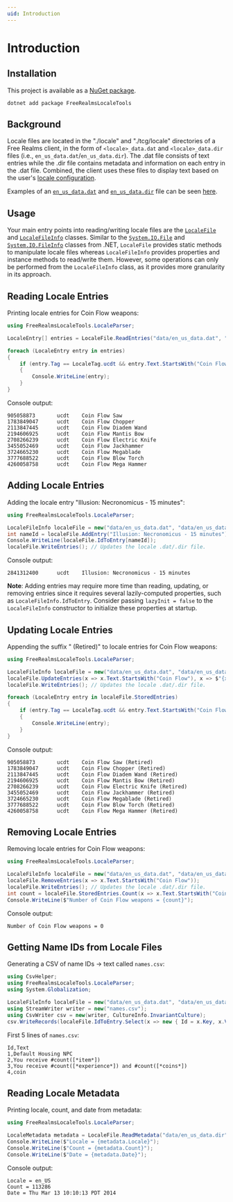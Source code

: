 ```yaml
---
uid: Introduction
---
```


<div class="article">

# Introduction

## Installation

This project is available as a [NuGet package](https://www.nuget.org/packages/FreeRealmsLocaleTools).

```
dotnet add package FreeRealmsLocaleTools
```

## Background

Locale files are located in the "./locale" and "./tcg/locale" directories of a
Free Realms client, in the form of `<locale>_data.dat` and `<locale>_data.dir`
files (i.e., `en_us_data.dat`/`en_us_data.dir`). The .dat file consists of text
entries while the .dir file contains metadata and information on each entry in
the .dat file. Combined, the client uses these files to display text based on
the user's [locale configuration](../api/FreeRealmsLocaleTools.LocaleParser.Locale.yml).

Examples of an [`en_us_data.dat`](https://raw.githubusercontent.com/Udaya-X2/FreeRealmsLocaleTools/refs/heads/main/test/FreeRealmsLocaleTools.Tests/data/en_us_data.dat) and [`en_us_data.dir`](https://raw.githubusercontent.com/Udaya-X2/FreeRealmsLocaleTools/refs/heads/main/test/FreeRealmsLocaleTools.Tests/data/en_us_data.dir) file can be seen [here](https://github.com/Udaya-X2/FreeRealmsLocaleTools/tree/main/test/FreeRealmsLocaleTools.Tests/data).

## Usage

Your main entry points into reading/writing locale files are the [`LocaleFile`](../api/FreeRealmsLocaleTools.LocaleParser.LocaleFile.yml) and [`LocaleFileInfo`](../api/FreeRealmsLocaleTools.LocaleParser.LocaleFileInfo.yml) classes.
Similar to the [`System.IO.File`](https://learn.microsoft.com/dotnet/api/system.io.file) and [`System.IO.FileInfo`](https://learn.microsoft.com/dotnet/api/system.io.fileinfo) classes from .NET, `LocaleFile` provides static methods to manipulate locale files whereas `LocaleFileInfo` provides properties and instance methods to read/write them.
However, some operations can only be performed from the `LocaleFileInfo` class, as it provides more granularity in its approach.

## Reading Locale Entries

Printing locale entries for Coin Flow weapons:

```cs
using FreeRealmsLocaleTools.LocaleParser;

LocaleEntry[] entries = LocaleFile.ReadEntries("data/en_us_data.dat", "data/en_us_data.dir");

foreach (LocaleEntry entry in entries)
{
    if (entry.Tag == LocaleTag.ucdt && entry.Text.StartsWith("Coin Flow"))
    {
        Console.WriteLine(entry);
    }
}
```

Console output:

```plaintext
905058873       ucdt    Coin Flow Saw
1783849047      ucdt    Coin Flow Chopper
2113847445      ucdt    Coin Flow Diadem Wand
2194606925      ucdt    Coin Flow Mantis Bow
2708266239      ucdt    Coin Flow Electric Knife
3455052469      ucdt    Coin Flow Jackhammer
3724665230      ucdt    Coin Flow Megablade
3777688522      ucdt    Coin Flow Blow Torch
4260058758      ucdt    Coin Flow Mega Hammer
```

## Adding Locale Entries

Adding the locale entry "Illusion: Necronomicus - 15 minutes":

```cs
using FreeRealmsLocaleTools.LocaleParser;

LocaleFileInfo localeFile = new("data/en_us_data.dat", "data/en_us_data.dir");
int nameId = localeFile.AddEntry("Illusion: Necronomicus - 15 minutes");
Console.WriteLine(localeFile.IdToEntry[nameId]);
localeFile.WriteEntries(); // Updates the locale .dat/.dir file.
```

Console output:

```plaintext
2841312400      ucdt    Illusion: Necronomicus - 15 minutes
```

**Note**: Adding entries may require more time than reading, updating, or removing entries since it requires several lazily-computed properties, such as `LocaleFileInfo.IdToEntry`. Consider passing `lazyInit = false` to the `LocaleFileInfo` constructor to initialize these properties at startup.

## Updating Locale Entries

Appending the suffix " (Retired)" to locale entries for Coin Flow weapons:

```cs
using FreeRealmsLocaleTools.LocaleParser;

LocaleFileInfo localeFile = new("data/en_us_data.dat", "data/en_us_data.dir");
localeFile.UpdateEntries(x => x.Text.StartsWith("Coin Flow"), x => $"{x.Text} (Retired)");
localeFile.WriteEntries(); // Updates the locale .dat/.dir file.

foreach (LocaleEntry entry in localeFile.StoredEntries)
{
    if (entry.Tag == LocaleTag.ucdt && entry.Text.StartsWith("Coin Flow"))
    {
        Console.WriteLine(entry);
    }
}
```

Console output:

```plaintext
905058873       ucdt    Coin Flow Saw (Retired)
1783849047      ucdt    Coin Flow Chopper (Retired)
2113847445      ucdt    Coin Flow Diadem Wand (Retired)
2194606925      ucdt    Coin Flow Mantis Bow (Retired)
2708266239      ucdt    Coin Flow Electric Knife (Retired)
3455052469      ucdt    Coin Flow Jackhammer (Retired)
3724665230      ucdt    Coin Flow Megablade (Retired)
3777688522      ucdt    Coin Flow Blow Torch (Retired)
4260058758      ucdt    Coin Flow Mega Hammer (Retired)
```

## Removing Locale Entries

Removing locale entries for Coin Flow weapons:

```cs
using FreeRealmsLocaleTools.LocaleParser;

LocaleFileInfo localeFile = new("data/en_us_data.dat", "data/en_us_data.dir");
localeFile.RemoveEntries(x => x.Text.StartsWith("Coin Flow"));
localeFile.WriteEntries(); // Updates the locale .dat/.dir file.
int count = localeFile.StoredEntries.Count(x => x.Text.StartsWith("Coin Flow"));
Console.WriteLine($"Number of Coin Flow weapons = {count}");
```

Console output:

```plaintext
Number of Coin Flow weapons = 0
```

## Getting Name IDs from Locale Files

Generating a CSV of name IDs -> text called `names.csv`:

```cs
using CsvHelper;
using FreeRealmsLocaleTools.LocaleParser;
using System.Globalization;

LocaleFileInfo localeFile = new("data/en_us_data.dat", "data/en_us_data.dir");
using StreamWriter writer = new("names.csv");
using CsvWriter csv = new(writer, CultureInfo.InvariantCulture);
csv.WriteRecords(localeFile.IdToEntry.Select(x => new { Id = x.Key, x.Value.Text }));
```

First 5 lines of `names.csv`:

```plaintext
Id,Text
1,Default Housing NPC
2,You receive #count([*item*])
3,You receive #count([*experience*]) and #count([*coins*])
4,coin
```

## Reading Locale Metadata

Printing locale, count, and date from metadata:

```cs
using FreeRealmsLocaleTools.LocaleParser;

LocaleMetadata metadata = LocaleFile.ReadMetadata("data/en_us_data.dir");
Console.WriteLine($"Locale = {metadata.Locale}");
Console.WriteLine($"Count = {metadata.Count}");
Console.WriteLine($"Date = {metadata.Date}");
```

Console output:

```plaintext
Locale = en_US
Count = 113286
Date = Thu Mar 13 10:10:13 PDT 2014
```

</div>
